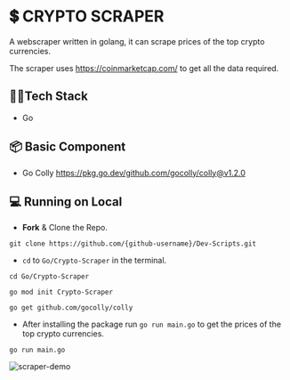 # 💲 **CRYPTO SCRAPER**
A webscraper written in golang, it can scrape prices of the top crypto currencies.

The scraper uses https://coinmarketcap.com/ to get all the data required.

## **👩‍💻Tech Stack**
- Go

## **📦 Basic Component**

- Go Colly https://pkg.go.dev/github.com/gocolly/colly@v1.2.0

## **💻 Running on Local**

- **Fork** & Clone the Repo.
```
git clone https://github.com/{github-username}/Dev-Scripts.git
```
- `cd` to `Go/Crypto-Scraper` in the terminal.
```
cd Go/Crypto-Scraper
```
```
go mod init Crypto-Scraper
```
```
go get github.com/gocolly/colly
```
- After installing the package run `go run main.go` to get the prices of the top crypto currencies.
```
go run main.go
```

![scraper-demo](https://user-images.githubusercontent.com/87603425/156574440-1a38d6d1-a5da-468c-8467-b4837adf692b.gif)
